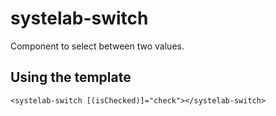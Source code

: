 # systelab-switch

Component to select between two values.

## Using the template

```
<systelab-switch [(isChecked)]="check"></systelab-switch>
```

